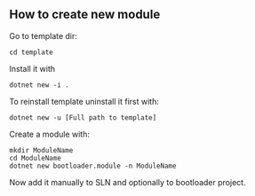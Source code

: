 ## How to create new module
Go to template dir:
```
cd template
```

Install it with
```
dotnet new -i .
```
To reinstall template uninstall it first with:
```
dotnet new -u [Full path to template]
```

Create a module with:
```
mkdir ModuleName
cd ModuleName
dotnet new bootloader.module -n ModuleName
```
Now add it manually to SLN and optionally to bootloader project.
